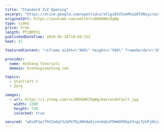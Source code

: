 ```yaml
---
title: "Standard ZvZ Opening"
excerpt: "https://drive.google.com/open?id=1rxFigz8SV5okMVa10TdNsyzravYgkTjE  Interested in lessons? Email Devon directly at hushangtutorials@outlook.com ------------------------------------------------------------------------------------------------------- Want to support HuShang Tutorials directly? Patreon is"
originalUrl: https://youtube.com/watch?v=B6HGWECDgWg
type: video
price: Free
length: PT10M15S
publishedDateTime: 2020-05-26T19:49:33Z
heat: 51

featuredContent: "<iframe width=\"800\" height=\"500\" frameborder=\"0\" src=\"https://www.youtube.com/embed/B6HGWECDgWg\" allow=\"accelerometer; autoplay; encrypted-media; gyroscope; picture-in-picture\" allowfullscreen></iframe>"

provider:
  name: HuShang Tutorials
  domain: hushangcoaching.com

topics:
  - StarCraft 2
  - Zerg

images:
  - url: https://i.ytimg.com/vi/B6HGWECDgWg/maxresdefault.jpg
    width: 1280
    height: 720
    isCached: true

secured: "wOsdF1w/fhhIw6qt3zbPeTEyXNh8wEjvnnAqSoFDWmOFDkp33+gLTyhPjKhjaqq8yK3k5cbWQt+k2fUFjJFYx/2EzTcFzQh+37HKjKhine8AZXQAA0CW0LM5GRi3SmV6vD1o/m0PtBaExb5rTflO8hvaqABH/kK+Wwf9tRcutQDEgDArPoK+cXAjZezQs0ub/E3TUJjZjrCDaInfuI3+FHdBFFNxJnNTufd02iLUkoFMeG1fkaRHMQhYLpWnG8RX1unuV+FkQucAjCXeHfnOoHtADjY5OChZD9kfmueaA7yiH7SbFOFigKEsPZQF1FC0j3I71CsVhAkIgFJZ3sg3iT8Tvh5NTWw0b5KV7LxY9YfUY3uwFDDbElMgya52vDh5L7vLE/td7jscRgql4GpKEQP0j8UVAGpSB2OEcpiNMe8=;Zz8ZumNlf8d+cfhKr/xh6w=="
---
```


